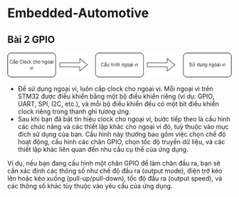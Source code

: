 # Embedded-Automotive
## Bài 2 GPIO
![GPIO](https://raw.githubusercontent.com/diephauthan/Embedded-Automotive/main/GPIO.jpg)

- Để sử dụng ngoại vi, luôn cấp clock cho ngoại vi. Mỗi ngoại vi trên STM32 được điều khiển bằng một bộ điều khiển riêng (ví dụ: GPIO, UART, SPI, I2C, etc.), và mỗi bộ điều khiển đều có một bit điều khiển clock riêng trong thanh ghi tương ứng.
- Sau khi bạn đã bật tín hiệu clock cho ngoại vi, bước tiếp theo là cấu hình các chức năng và các thiết lập khác cho ngoại vi đó, tuỳ thuộc vào mục đích sử dụng của bạn. Cấu hình này thường bao gồm việc chọn chế độ hoạt động, cấu hình các chân GPIO, chọn tốc độ truyền dữ liệu, và các thiết lập khác liên quan đến nhu cầu cụ thể của ứng dụng.

Ví dụ, nếu bạn đang cấu hình một chân GPIO để làm chân đầu ra, bạn sẽ cần xác định các thông số như chế độ đầu ra (output mode), điện trở kéo lên hoặc kéo xuống (pull-up/pull-down), tốc độ đầu ra (output speed), và các thông số khác tùy thuộc vào yêu cầu của ứng dụng.
